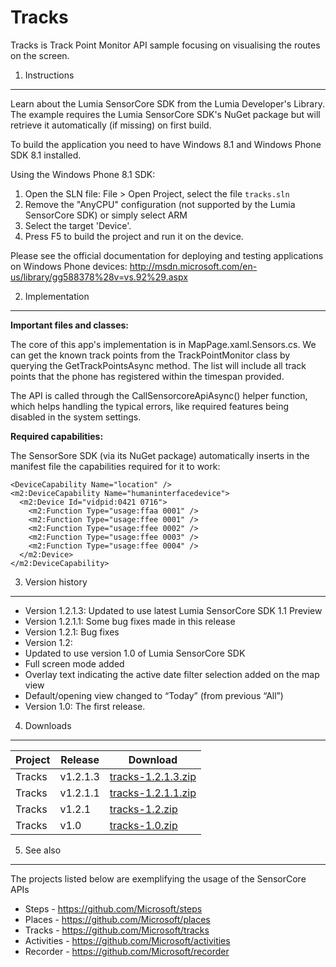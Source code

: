 Tracks
======

Tracks is Track Point Monitor API sample focusing on visualising the routes on
the screen.

1. Instructions
--------------------------------------------------------------------------------

Learn about the Lumia SensorCore SDK from the Lumia Developer's Library. The
example requires the Lumia SensorCore SDK's NuGet package but will retrieve it
automatically (if missing) on first build.

To build the application you need to have Windows 8.1 and Windows Phone SDK 8.1
installed.

Using the Windows Phone 8.1 SDK:

1. Open the SLN file: File > Open Project, select the file `tracks.sln`
2. Remove the "AnyCPU" configuration (not supported by the Lumia SensorCore SDK)
or simply select ARM
3. Select the target 'Device'.
4. Press F5 to build the project and run it on the device.

Please see the official documentation for
deploying and testing applications on Windows Phone devices:
http://msdn.microsoft.com/en-us/library/gg588378%28v=vs.92%29.aspx


2. Implementation
--------------------------------------------------------------------------------

**Important files and classes:**

The core of this app's implementation is in MapPage.xaml.Sensors.cs. We can get 
the known track points from the TrackPointMonitor class by querying the 
GetTrackPointsAsync method. The list will include all track points that the phone 
has registered within the timespan provided.

The API is called through the CallSensorcoreApiAsync() helper function, which helps
handling the typical errors, like required features being disabled in the system
settings.

**Required capabilities:**

The SensorSore SDK (via its NuGet package) automatically inserts in the manifest
file the capabilities required for it to work:

    <DeviceCapability Name="location" />
    <m2:DeviceCapability Name="humaninterfacedevice">
      <m2:Device Id="vidpid:0421 0716">
        <m2:Function Type="usage:ffaa 0001" />
        <m2:Function Type="usage:ffee 0001" />
        <m2:Function Type="usage:ffee 0002" />
        <m2:Function Type="usage:ffee 0003" />
        <m2:Function Type="usage:ffee 0004" />
      </m2:Device>
    </m2:DeviceCapability>


3. Version history
--------------------------------------------------------------------------------
* Version 1.2.1.3: Updated to use latest Lumia SensorCore SDK 1.1 Preview
* Version 1.2.1.1: Some bug fixes made in this release
* Version 1.2.1: Bug fixes
* Version 1.2:
 * Updated to use version 1.0 of Lumia SensorCore SDK
 * Full screen mode added
 * Overlay text indicating the active date filter selection added on the map view
 * Default/opening view changed to “Today” (from previous “All”)
* Version 1.0: The first release.


4. Downloads
--------------------------------------------------------------------------------

| Project | Release | Download |
| ------- | --------| -------- |
| Tracks | v1.2.1.3 | [tracks-1.2.1.3.zip](https://github.com/microsoft/tracks/archive/v1.2.1.3.zip) |
| Tracks | v1.2.1.1 | [tracks-1.2.1.1.zip](https://github.com/microsoft/tracks/archive/v1.2.1.1.zip) |
| Tracks | v1.2.1 | [tracks-1.2.zip](https://github.com/microsoft/tracks/archive/v1.2.zip) |
| Tracks | v1.0 | [tracks-1.0.zip](https://github.com/microsoft/tracks/archive/v1.0.zip) |


5. See also
--------------------------------------------------------------------------------

The projects listed below are exemplifying the usage of the SensorCore APIs

* Steps -  https://github.com/Microsoft/steps
* Places - https://github.com/Microsoft/places
* Tracks - https://github.com/Microsoft/tracks
* Activities - https://github.com/Microsoft/activities
* Recorder - https://github.com/Microsoft/recorder

